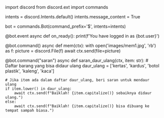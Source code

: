 import discord
from discord.ext import commands

intents = discord.Intents.default()
intents.message_content = True

bot = commands.Bot(command_prefix='$', intents=intents)

@bot.event
async def on_ready():
    print(f'You have logged in as {bot.user}')

@bot.command()
async def mem(ctx):
    with open('images/mem1.jpg', 'rb') as f:
        picture = discord.File(f)
    await ctx.send(file=picture)

@bot.command("saran")
async def saran_daur_ulang(ctx, item: str):
    # Daftar barang yang bisa didaur ulang
    daur_ulang = ['kertas', 'kardus', 'botol plastik', 'kaleng', 'kaca']
    
    # Jika item ada dalam daftar daur_ulang, beri saran untuk mendaur ulang
    if item.lower() in daur_ulang:
        await ctx.send(f"Baiklah! {item.capitalize()} sebaiknya didaur ulang.")
    else:
        await ctx.send(f"Baiklah! {item.capitalize()} bisa dibuang ke tempat sampah biasa.")

